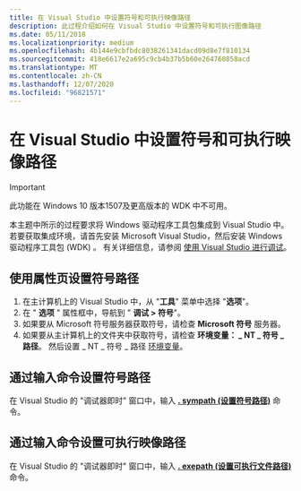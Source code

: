```yaml
---
title: 在 Visual Studio 中设置符号和可执行映像路径
description: 此过程介绍如何在 Visual Studio 中设置符号和可执行图像路径
ms.date: 05/11/2018
ms.localizationpriority: medium
ms.openlocfilehash: 4b144e9cbfbdc8038261341dacd09d8e7f810134
ms.sourcegitcommit: 418e6617e2a695c9cb4b37b5b60e264760858acd
ms.translationtype: MT
ms.contentlocale: zh-CN
ms.lasthandoff: 12/07/2020
ms.locfileid: "96821571"
---
```

# <a name="setting-symbol-and-executable-image-paths-in-visual-studio"></a>在 Visual Studio 中设置符号和可执行映像路径

> [!IMPORTANT]
> 此功能在 Windows 10 版本1507及更高版本的 WDK 中不可用。
>


本主题中所示的过程要求将 Windows 驱动程序工具包集成到 Visual Studio 中。 若要获取集成环境，请首先安装 Microsoft Visual Studio，然后安装 Windows 驱动程序工具包 (WDK) 。 有关详细信息，请参阅 [使用 Visual Studio 进行调试](debugging-using-visual-studio.md)。

## <a name="span-idsetting_the_symbol_path_by_using_a_property_pagespanspan-idsetting_the_symbol_path_by_using_a_property_pagespanspan-idsetting_the_symbol_path_by_using_a_property_pagespansetting-the-symbol-path-by-using-a-property-page"></a><span id="Setting_the_Symbol_Path_by_Using_a_Property_Page"></span><span id="setting_the_symbol_path_by_using_a_property_page"></span><span id="SETTING_THE_SYMBOL_PATH_BY_USING_A_PROPERTY_PAGE"></span>使用属性页设置符号路径


1.  在主计算机上的 Visual Studio 中，从 "**工具**" 菜单中选择 "**选项**"。
2.  在 " **选项** " 属性框中，导航到 " **调试 &gt; 符号**"。
3.  如果要从 Microsoft 符号服务器获取符号，请检查 **Microsoft 符号** 服务器。
4.  如果要从主计算机上的文件夹中获取符号，请检查 **环境变量： \_ NT \_ 符号 \_ 路径**。 然后设置 \_ NT \_ 符号 \_ 路径 [环境变量](general-environment-variables.md)。

## <a name="span-idsetting_the_symbol_path_by_entering_a_commandspanspan-idsetting_the_symbol_path_by_entering_a_commandspanspan-idsetting_the_symbol_path_by_entering_a_commandspansetting-the-symbol-path-by-entering-a-command"></a><span id="Setting_the_Symbol_Path_by_Entering_a_Command"></span><span id="setting_the_symbol_path_by_entering_a_command"></span><span id="SETTING_THE_SYMBOL_PATH_BY_ENTERING_A_COMMAND"></span>通过输入命令设置符号路径


在 Visual Studio 的 "调试器即时" 窗口中，输入 [**. sympath (设置符号路径)**](-sympath--set-symbol-path-.md) 命令。

## <a name="span-idsetting_the_executable_image_path_by_entering_a_commandspanspan-idsetting_the_executable_image_path_by_entering_a_commandspanspan-idsetting_the_executable_image_path_by_entering_a_commandspansetting-the-executable-image-path-by-entering-a-command"></a><span id="Setting_the_Executable_Image_Path_by_Entering_a_Command"></span><span id="setting_the_executable_image_path_by_entering_a_command"></span><span id="SETTING_THE_EXECUTABLE_IMAGE_PATH_BY_ENTERING_A_COMMAND"></span>通过输入命令设置可执行映像路径


在 Visual Studio 的 "调试器即时" 窗口中，输入 [**. exepath (设置可执行文件路径)**](-exepath--set-executable-path-.md) 命令。

 

 





